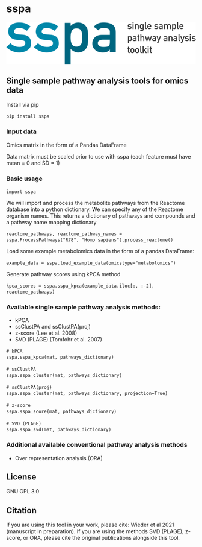 # sspa
![sspa_logo](sspa_logo.png)


## Single sample pathway analysis tools for omics data

Install via pip

```
pip install sspa

```

### Input data

Omics matrix in the form of a Pandas DataFrame

Data matrix must be scaled prior to use with sspa (each feature must have mean = 0 and SD = 1)


### Basic usage

```
import sspa
```

We will import and process the metabolite pathways from the Reactome database into a python dictionary. We can specify any of the Reactome organism names.
This returns a dictionary of pathways and compounds and a pathway name mapping dictionary

```
reactome_pathways, reactome_pathway_names = sspa.ProcessPathways("R78", "Homo sapiens").process_reactome()
```

Load some example metabolomics data in the form of a pandas DataFrame:

```
example_data = sspa.load_example_data(omicstype="metabolomics")
```

Generate pathway scores using kPCA method

```
kpca_scores = sspa.sspa_kpca(example_data.iloc[:, :-2], reactome_pathways)
```

### Available single sample pathway analysis methods:
- kPCA
- ssClustPA and ssClustPA(proj)
- z-score (Lee et al. 2008)
- SVD (PLAGE) (Tomfohr et al. 2007)

```
# kPCA
sspa.sspa_kpca(mat, pathways_dictionary)

# ssClustPA
sspa.sspa_cluster(mat, pathways_dictionary)

# ssClustPA(proj)
sspa.sspa_cluster(mat, pathways_dictionary, projection=True)

# z-score
sspa.sspa_score(mat, pathways_dictionary)

# SVD (PLAGE)
sspa.sspa_svd(mat, pathways_dictionary)

```

### Additional available conventional pathway analysis methods
- Over representation analysis (ORA)

## License
GNU GPL 3.0

## Citation
If you are using this tool in your work, please cite: Wieder et al 2021 (manuscript in preparation).
If you are using the methods SVD (PLAGE), z-score, or ORA, please cite the original publications alongside this tool.